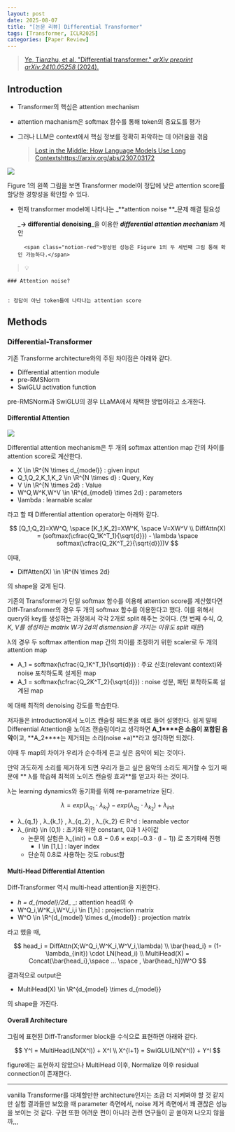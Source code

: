 ```yaml
---
layout: post
date: 2025-08-07
title: "[논문 리뷰] Differential Transformer"
tags: [Transformer, ICLR2025]
categories: [Paper Review]
---
```


> [Ye, Tianzhu, et al. "Differential transformer." ](https://arxiv.org/abs/2410.05258)[_arXiv preprint arXiv:2410.05258_](https://arxiv.org/abs/2410.05258)[ (2024).](https://arxiv.org/abs/2410.05258)



## Introduction

- Transformer의 핵심은 attention mechanism
- attention machanism은 softmax 함수를 통해 token의 중요도를 평가
- 그러나 LLM은 context에서 핵심 정보를 정확히 파악하는 데 어려움을 겪음

	> [Lost in the Middle: How Language Models Use Long Contextshttps://arxiv.org/abs/2307.03172](https://arxiv.org/abs/2307.03172)


![](https://prod-files-secure.s3.us-west-2.amazonaws.com/542b861c-36a8-4051-84e5-8804b6728dba/9083ea56-691a-4752-ae26-47f403431ac8/image.png?X-Amz-Algorithm=AWS4-HMAC-SHA256&X-Amz-Content-Sha256=UNSIGNED-PAYLOAD&X-Amz-Credential=ASIAZI2LB466UWZZSMQB%2F20251013%2Fus-west-2%2Fs3%2Faws4_request&X-Amz-Date=20251013T230056Z&X-Amz-Expires=3600&X-Amz-Security-Token=IQoJb3JpZ2luX2VjEKb%2F%2F%2F%2F%2F%2F%2F%2F%2F%2FwEaCXVzLXdlc3QtMiJHMEUCIQDON3qIaOH7v3KRMft4TfA0iLyLWVDfFdZUWtNbMTn78QIgHSQhFDEQ6J8SSPcpVVPSkUa0anZIKJAgKDoyifmAvnUq%2FwMITxAAGgw2Mzc0MjMxODM4MDUiDF%2F9u4AdpYjHAv1LjyrcA0BtS1PxLW4vnjopLcbgwwl1Oh1WuXJp57p0XQCy4aY9SAp8tXa1%2BCyp2O2sHY8HHxMZUpvjyn1yBhBvuz7AoVft%2BdgdxCUk00YN%2FDsWNoNW00YsOsxU9jfDB%2FESfoPLsRcUSMYQo3F4jy0dQExEeLd%2F9JlHgK%2FOAW%2FhjbMPtGCB%2B%2BIMAzJKLxeez1Mh%2FmYNlsHx6qsPVHo7Q%2FCniE30A9CTCoxRt9ramAllc5WTIAqDcLEnOYX9jd9j8NhtqegV8C64v3PJJlQkwlxHhLRXJRp7bra4VT9CJ1RmvV2um2NxLoaOYE%2BECmJ%2FxD65wEGg4uNYxICfrSjzaNOC9eKrEsrDhzRRMKLZpBGehbJQGqbIDBEjmU%2BsyR5vohuYQeTwnGIAEeqGDUP4lNvPf8oASsRiHuf6TrxHMUjF0yjtSTd%2Fkx8bDpgi2g8opf3Swij5lf%2BN4PC0BPmobulC9zsp3kyzZIIB2yjDbx4woseTS5mhfu%2F0in4OoGGHaXc%2BTaVgWla5qCWAXXxtESReXn30LTq8p2ZFHMjVCgaPk932JqDHABzNJ98WN79cBS0eYChRaKfkCERkaMPAJB6M9mDlHgFUi2qZNf6zAkOwxGUQK%2FgB84cFtaNP83Xw950vMNLztccGOqUBKrnsdrpAk2GuPqR7GU0cYJ2SMfSMK6AtJD0VnzghXA89p3MIk7ypWqqEa8bZOcWI4yTgzDcy5fPDsmBKxaUEiOzpDSNfWK%2FBIoObbsY2P89bc5%2B%2BGEn%2FZOV58uSIdyfe68s3pVV7Uq2YlIBG%2F1JVVkGN546gHdhMUkTKeuGo%2BrKbEa1U5IK%2BNf99uTC8Jn7SUfQP5QtVug0Au8JIfmmp7gUUFUwK&X-Amz-Signature=a65b385da3918b8b68f5f1052ad9bcca78152c9ec40cab3f7ce7f9b800755a9c&X-Amz-SignedHeaders=host&x-amz-checksum-mode=ENABLED&x-id=GetObject)


Figure 1의 왼쪽 그림을 보면 Transformer model이 정답에 낮은 attention score를 할당한 경향성을 확인할 수 있다.

- 현재 transformer model에 나타나는 _**attention noise **_문제 해결 필요성

	_**→ differential denoising**_을 이용한 _**differential attention mechanism**_ 제안


		<span class="notion-red">향상된 성능은 Figure 1의 두 세번째 그림 통해 확인 가능하다.</span>


> 💡 


	### Attention noise?


	: 정답이 아닌 token들에 나타나는 attention score



## Methods



### Differential-Transformer


기존 Transforme architecture와의 주된 차이점은 아래와 같다.

- Differential attention module
- pre-RMSNorm
- SwiGLU activation function

pre-RMSNorm과 SwiGLU의 경우 LLaMA에서 채택한 방법이라고 소개한다.



#### Differential Attention


![](https://prod-files-secure.s3.us-west-2.amazonaws.com/542b861c-36a8-4051-84e5-8804b6728dba/116d70b2-1963-4810-9167-f4c7d8a06e8f/image.png?X-Amz-Algorithm=AWS4-HMAC-SHA256&X-Amz-Content-Sha256=UNSIGNED-PAYLOAD&X-Amz-Credential=ASIAZI2LB466UWZZSMQB%2F20251013%2Fus-west-2%2Fs3%2Faws4_request&X-Amz-Date=20251013T230056Z&X-Amz-Expires=3600&X-Amz-Security-Token=IQoJb3JpZ2luX2VjEKb%2F%2F%2F%2F%2F%2F%2F%2F%2F%2FwEaCXVzLXdlc3QtMiJHMEUCIQDON3qIaOH7v3KRMft4TfA0iLyLWVDfFdZUWtNbMTn78QIgHSQhFDEQ6J8SSPcpVVPSkUa0anZIKJAgKDoyifmAvnUq%2FwMITxAAGgw2Mzc0MjMxODM4MDUiDF%2F9u4AdpYjHAv1LjyrcA0BtS1PxLW4vnjopLcbgwwl1Oh1WuXJp57p0XQCy4aY9SAp8tXa1%2BCyp2O2sHY8HHxMZUpvjyn1yBhBvuz7AoVft%2BdgdxCUk00YN%2FDsWNoNW00YsOsxU9jfDB%2FESfoPLsRcUSMYQo3F4jy0dQExEeLd%2F9JlHgK%2FOAW%2FhjbMPtGCB%2B%2BIMAzJKLxeez1Mh%2FmYNlsHx6qsPVHo7Q%2FCniE30A9CTCoxRt9ramAllc5WTIAqDcLEnOYX9jd9j8NhtqegV8C64v3PJJlQkwlxHhLRXJRp7bra4VT9CJ1RmvV2um2NxLoaOYE%2BECmJ%2FxD65wEGg4uNYxICfrSjzaNOC9eKrEsrDhzRRMKLZpBGehbJQGqbIDBEjmU%2BsyR5vohuYQeTwnGIAEeqGDUP4lNvPf8oASsRiHuf6TrxHMUjF0yjtSTd%2Fkx8bDpgi2g8opf3Swij5lf%2BN4PC0BPmobulC9zsp3kyzZIIB2yjDbx4woseTS5mhfu%2F0in4OoGGHaXc%2BTaVgWla5qCWAXXxtESReXn30LTq8p2ZFHMjVCgaPk932JqDHABzNJ98WN79cBS0eYChRaKfkCERkaMPAJB6M9mDlHgFUi2qZNf6zAkOwxGUQK%2FgB84cFtaNP83Xw950vMNLztccGOqUBKrnsdrpAk2GuPqR7GU0cYJ2SMfSMK6AtJD0VnzghXA89p3MIk7ypWqqEa8bZOcWI4yTgzDcy5fPDsmBKxaUEiOzpDSNfWK%2FBIoObbsY2P89bc5%2B%2BGEn%2FZOV58uSIdyfe68s3pVV7Uq2YlIBG%2F1JVVkGN546gHdhMUkTKeuGo%2BrKbEa1U5IK%2BNf99uTC8Jn7SUfQP5QtVug0Au8JIfmmp7gUUFUwK&X-Amz-Signature=c62d0666122bffcd12841e687d9771c0558de30d55019ae8d65785994078d7b4&X-Amz-SignedHeaders=host&x-amz-checksum-mode=ENABLED&x-id=GetObject)


Differential attention mechanism은 두 개의 softmax attention map 간의 차이를 attention score로 계산한다.

- X \in \R^{N \times d\_{model}} : given input
- Q\_1,Q\_2,K\_1,K\_2 \in \R^{N \times d} : Query, Key
- V \in \R^{N \times 2d} : Value
- W^Q,W^K,W^V \in \R^{d\_{model} \times 2d} : parameters
- \lambda : learnable scalar

라고 할 때 Differential attention operator는 아래와 같다.


$$
[Q_1;Q_2]=XW^Q, \space [K_1;K_2]=XW^K, \space V=XW^V \\
DiffAttn(X) = (softmax(\cfrac{Q_1K^T_1}{\sqrt{d}}) - \lambda \space softmax(\cfrac{Q_2K^T_2}{\sqrt{d}}))V
$$


이때,

- DiffAtten(X) \in \R^{N \times 2d}

의 shape을 갖게 된다.


기존의 Transformer가 단일 softmax 함수를 이용해 attention score를 계산했다면 Diff-Transformer의 경우 두 개의 softmax 함수를 이용한다고 했다. 이를 위해서 query와 key를 생성하는 과정에서 각각 2개로 split 해주는 것이다. <span class="notion-red">(첫 번째 수식, </span><span class="notion-red">_Q, K, V를 생성하는 matrix W가 2d의 dismension을 가지는 이유도 split 때문_</span><span class="notion-red">)</span>


 λ의 경우 두 softmax attention map 간의 차이를 조정하기 위한 scaler로 두 개의 attention map

- A\_1 = softmax(\cfrac{Q\_1K^T\_1}{\sqrt{d}}) : 주요 신호(relevant context)와 noise 포착하도록 설계된 map
- A\_1 = softmax(\cfrac{Q\_2K^T\_2}{\sqrt{d}}) : noise 성분, 패턴 포착하도록 설계된 map 

에 대해 최적의 denoising 강도를 학습한다.


저자들은 introduction에서 노이즈 캔슬링 헤드폰을 예로 들어 설명한다. 쉽게 말해 Differential Attention을 노이즈 캔슬링이라고 생각하면 **A\_1****은 소음이 포함된 음악**이고, **A\_2****는 제거되는 소리(noise +a)**라고 생각하면 되겠다. 


이때 두 map의 차이가 우리가 순수하게 듣고 싶은 음악이 되는 것이다. 


만약 과도하게 소리를 제거하게 되면 우리가 듣고 싶은 음악의 소리도 제거할 수 있기 때문에 ** λ를 학습해 최적의 노이즈 캔슬링 효과**를 얻고자 하는 것이다.


λ는 learning dynamics와 동기화를 위해 re-parametrize 된다.


$$
\lambda = exp(\lambda_{q_1} \cdot \lambda_{k_1}) - exp(\lambda_{q_2} \cdot \lambda_{k_2}) + \lambda_{init}
$$

- λ\_{q\_1} , λ\_{k\_1} , λ\_{q\_2} , λ\_{k\_2} ∈ R^d : learnable vector
- λ\_{init} \in (0,1) : 초기화 위한 constant, 0과 1 사이값
	- 논문의 실험은 λ\_{init} = 0.8 − 0.6 × exp(−0.3 · (l − 1)) 로 초기화해 진행
		- l \in [1,L] : layer index
	- 단순히 0.8로 사용하는 것도 robust함


#### **Multi-Head Differential Attention**


Diff-Transformer 역시 multi-head attention을 지원한다.

- _h = d\_{model}/2d__ _: attention head의 수
- W^Q\_i,W^K\_i,W^V\_i,i \in [1,h] : projection matrix
- W^O \in \R^{d\_{model} \times d\_{model}} : projection matrix

라고 했을 때,


$$
head_i = DiffAttn(X;W^Q_i,W^K_i,W^V_i,\lambda) \\
\bar{head_i} = (1-\lambda_{init}) \cdot LN(head_i) \\
MultiHead(X) = Concat(\bar{head_i},\space ... \space , \bar{head_h})W^O
$$


결과적으로 output은

- MultiHead(X) \in \R^{d\_{model} \times d\_{model}}

의 shape을 가진다.



#### Overall Architecture


그림에 표현된 Diff-Transformer block을 수식으로 표현하면 아래와 같다.


$$
Y^l = MultiHead(LN(X^l)) + X^l \\
X^{l+1} = SwiGLU(LN(Y^l)) + Y^l
$$


figure에는 표현하지 않았으나 MultiHead 이후, Normalize 이후 residual connection이 존재한다.


---


vanilla Transformer를 대체할만한 architecture인지는 조금 더 지켜봐야 할 것 같지만 실험 결과들만 보았을 때 parameter 측면에서, noise 제거 측면에서 꽤 괜찮은 성능을 보이는 것 같다. 구현 또한 어려운 편이 아니라 관련 연구들이 곧 쏟아져 나오지 않을까,,,

